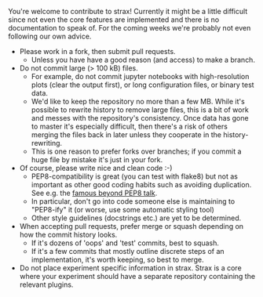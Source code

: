You're welcome to contribute to strax! 
Currently it might be a little difficult since not even the core features are implemented
and there is no documentation to speak of. For the coming weeks we're probably not even following our own advice.

- Please work  in a fork, then submit pull requests.
  - Unless you have have a good reason (and access) to make a branch.
- Do not commit large (> 100 kB) files.
  - For example, do not commit jupyter notebooks with high-resolution plots (clear the output first), or long configuration files, or binary test data. 
  - We'd like to keep the repository no more than a few MB. 
    While it's possible to rewrite history to remove large files, this is a bit of work and messes with the repository's consistency. 
    Once data has gone to master it's especially difficult, then there's a risk of others merging the files back in later unless they cooperate in the history-rewriting.
  - This is one reason to prefer forks over branches; if you commit a huge file by mistake it's just in your fork.  
- Of course, please write nice and clean code :-)
  - PEP8-compatibility is great (you can test with flake8) but not as important as other good coding habits such as avoiding duplication. See e.g. the [famous beyond PEP8 talk](https://www.youtube.com/watch?v=wf-BqAjZb8M). 
  - In particular, don't go into code someone else is maintaining to "PEP8-ify" it (or worse, use some automatic styling tool)
  - Other style guidelines (docstrings etc.) are yet to be determined.
- When accepting pull requests, prefer merge or squash depending on how the commit history looks.
  - If it's dozens of 'oops' and 'test' commits, best to squash.
  - If it's a few commits that mostly outline discrete steps of an implementation, it's worth keeping, so best to merge.
- Do not place experiment specific information in strax.  Strax is a core where your experiment should have a separate repository containing the relevant plugins.
